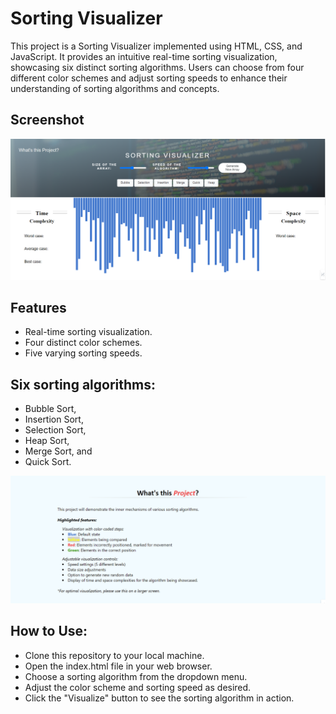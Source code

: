 
# Sorting Visualizer

This project is a Sorting Visualizer implemented using HTML, CSS, and JavaScript. It provides an intuitive real-time sorting visualization, showcasing six distinct sorting algorithms. Users can choose from four different color schemes and adjust sorting speeds to enhance their understanding of sorting algorithms and concepts.




## Screenshot

![Screenshot](image/screenshot.PNG)



## Features

- Real-time sorting visualization.
- Four distinct color schemes.
- Five varying sorting speeds.

## Six sorting algorithms: 
- Bubble Sort,
- Insertion Sort, 
- Selection Sort, 
- Heap Sort, 
- Merge Sort, and 
- Quick Sort.

![Screenshot](image/capture.PNG)

## How to Use:

- Clone this repository to your local machine.
- Open the index.html file in your web browser.
- Choose a sorting algorithm from the dropdown menu.
- Adjust the color scheme and sorting speed as desired.
- Click the "Visualize" button to see the sorting algorithm in action.


